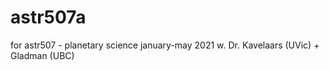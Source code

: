 # astr507a
for astr507 - planetary science 
january-may 2021
w. Dr. Kavelaars (UVic) + Gladman (UBC)

